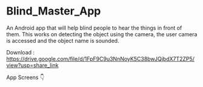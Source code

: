 # Blind_Master_App

An Android app that will help blind people to hear the things in front of them. This works on detecting the object using the camera, the user camera is accessed and the object name is sounded.

Download : https://drive.google.com/file/d/1FpF9C9u3NnNoyK5C38bwJQjbdX7T2ZP5/view?usp=share_link

App Screens 👇


